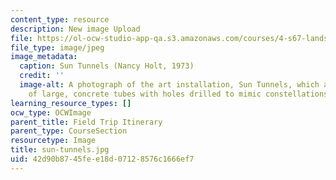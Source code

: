 ```yaml
---
content_type: resource
description: New image Upload
file: https://ol-ocw-studio-app-qa.s3.amazonaws.com/courses/4-s67-landscape-experience-seminar-in-land-art-fall-2016/42d90b8745fee18d07128576c1666ef7_sun-tunnels.jpg
file_type: image/jpeg
image_metadata:
  caption: Sun Tunnels (Nancy Holt, 1973)
  credit: ''
  image-alt: A photograph of the art installation, Sun Tunnels, which are comprised
    of large, concrete tubes with holes drilled to mimic constellations.
learning_resource_types: []
ocw_type: OCWImage
parent_title: Field Trip Itinerary
parent_type: CourseSection
resourcetype: Image
title: sun-tunnels.jpg
uid: 42d90b87-45fe-e18d-0712-8576c1666ef7
---
```

